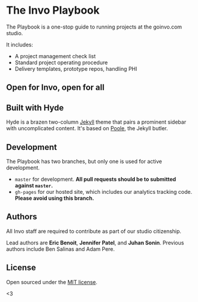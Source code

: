 # The Invo Playbook

The Playbook is a one-stop guide to running projects at the goinvo.com studio.

It includes:
- A project management check list
- Standard project operating procedure
- Delivery templates, prototype repos, handling PHI

## Open for Invo, open for all

## Built with Hyde

Hyde is a brazen two-column [Jekyll](http://jekyllrb.com) theme that pairs a prominent sidebar with uncomplicated content. It's based on [Poole](http://getpoole.com), the Jekyll butler.


## Development

The Playbook has two branches, but only one is used for active development.

- `master` for development.  **All pull requests should be to submitted against `master`.**
- `gh-pages` for our hosted site, which includes our analytics tracking code. **Please avoid using this branch.**


## Authors

All Invo staff are required to contribute as part of our studio citizenship.

Lead authors are **Eric Benoit**, **Jennifer Patel**, and **Juhan Sonin**.
Previous authors include Ben Salinas and Adam Pere.


## License

Open sourced under the [MIT license](LICENSE.md).

<3
